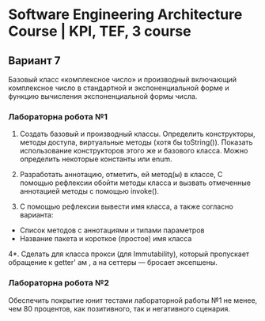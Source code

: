 # Software Engineering Architecture Course | KPI, TEF, 3 course

## Вариант 7

Базовый класс «комплексное число» и производный включающий комплексное число в стандартной и экспоненциальной форме и функцию вычисления экспоненциальной формы числа.

### Лабораторна робота №1

1. Создать базовый и производный классы. Определить конструкторы, методы доступа, виртуальные методы (хотя бы toString()). Показать использование конструкторов этого же и базового класса. Можно определить некоторые константы или enum.

2. Разработать аннотацию, отметить, ей метод(ы) в классе, С помощью рефлексии обойти методы класса и вызвать отмеченные аннотацией методы с помощью invoke().

3. С помощью рефлексии вывести имя класса, а также согласно варианта:
- Список методов с аннотациями и типами параметров
- Название пакета и короткое (простое) имя класса

4*. Сделать для класса прокси (для Immutability), который пропускает обращение к getter' ам , а на сеттеры — бросает эксепшены.


### Лабораторна робота №2

Обеспечить покрытие юнит тестами лабораторной работы №1 не менее, чем 80 процентов, как позитивного, так и негативного сценария.

